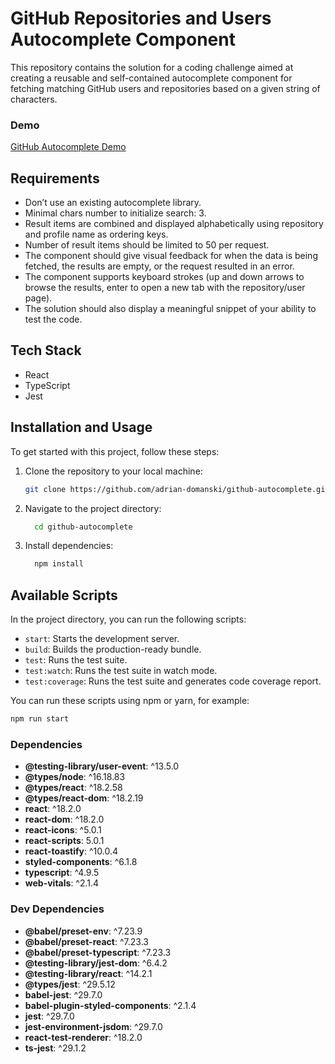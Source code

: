 # GitHub Repositories and Users Autocomplete Component 

This repository contains the solution for a coding challenge aimed at creating a reusable and self-contained autocomplete component for fetching matching GitHub users and repositories based on a given string of characters.

### Demo

[GitHub Autocomplete Demo](https://github-autocomplete.netlify.app)

## Requirements

- Don’t use an existing autocomplete library.
- Minimal chars number to initialize search: 3.
- Result items are combined and displayed alphabetically using repository and profile name as ordering keys.
- Number of result items should be limited to 50 per request.
- The component should give visual feedback for when the data is being fetched, the results are empty, or the request resulted in an error.
- The component supports keyboard strokes (up and down arrows to browse the results, enter to open a new tab with the repository/user page).
- The solution should also display a meaningful snippet of your ability to test the code.

## Tech Stack

- React
- TypeScript
- Jest

## Installation and Usage

To get started with this project, follow these steps:

1. Clone the repository to your local machine:

   ```bash
   git clone https://github.com/adrian-domanski/github-autocomplete.git
    ```

2. Navigate to the project directory:

   ```bash
     cd github-autocomplete
    ```
    
2. Install dependencies:

   ```bash
     npm install
    ```
    
## Available Scripts

In the project directory, you can run the following scripts:

- `start`: Starts the development server.
- `build`: Builds the production-ready bundle.
- `test`: Runs the test suite.
- `test:watch`: Runs the test suite in watch mode.
- `test:coverage`: Runs the test suite and generates code coverage report.

You can run these scripts using npm or yarn, for example:

```bash
npm run start
```

### Dependencies

- **@testing-library/user-event**: ^13.5.0
- **@types/node**: ^16.18.83
- **@types/react**: ^18.2.58
- **@types/react-dom**: ^18.2.19
- **react**: ^18.2.0
- **react-dom**: ^18.2.0
- **react-icons**: ^5.0.1
- **react-scripts**: 5.0.1
- **react-toastify**: ^10.0.4
- **styled-components**: ^6.1.8
- **typescript**: ^4.9.5
- **web-vitals**: ^2.1.4

### Dev Dependencies

- **@babel/preset-env**: ^7.23.9
- **@babel/preset-react**: ^7.23.3
- **@babel/preset-typescript**: ^7.23.3
- **@testing-library/jest-dom**: ^6.4.2
- **@testing-library/react**: ^14.2.1
- **@types/jest**: ^29.5.12
- **babel-jest**: ^29.7.0
- **babel-plugin-styled-components**: ^2.1.4
- **jest**: ^29.7.0
- **jest-environment-jsdom**: ^29.7.0
- **react-test-renderer**: ^18.2.0
- **ts-jest**: ^29.1.2

